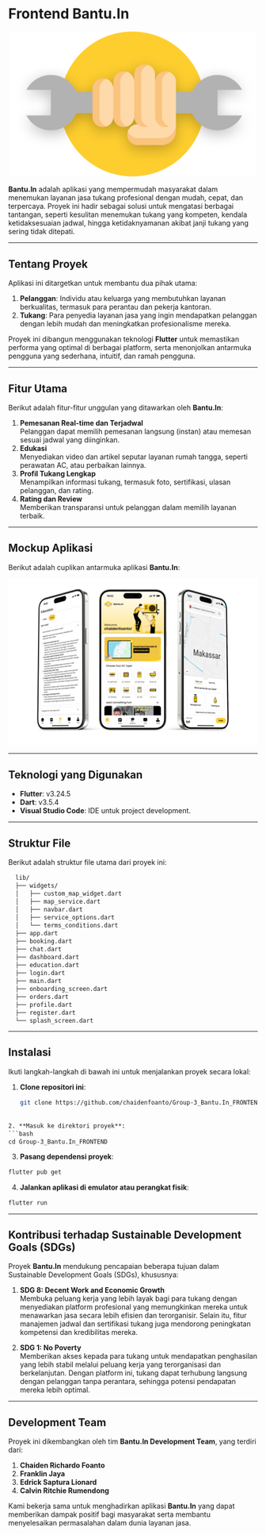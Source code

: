 # Frontend Bantu.In

<p align="center">
  <img src="assets/images/logo.png" alt="Logo Bantu.In" width="500">
</p>

**Bantu.In** adalah aplikasi yang mempermudah masyarakat dalam menemukan layanan jasa tukang profesional dengan mudah, cepat, dan terpercaya. Proyek ini hadir sebagai solusi untuk mengatasi berbagai tantangan, seperti kesulitan menemukan tukang yang kompeten, kendala ketidaksesuaian jadwal, hingga ketidaknyamanan akibat janji tukang yang sering tidak ditepati.

---

## Tentang Proyek

Aplikasi ini ditargetkan untuk membantu dua pihak utama:  
1. **Pelanggan**: Individu atau keluarga yang membutuhkan layanan berkualitas, termasuk para perantau dan pekerja kantoran.  
2. **Tukang**: Para penyedia layanan jasa yang ingin mendapatkan pelanggan dengan lebih mudah dan meningkatkan profesionalisme mereka.  

Proyek ini dibangun menggunakan teknologi **Flutter** untuk memastikan performa yang optimal di berbagai platform, serta menonjolkan antarmuka pengguna yang sederhana, intuitif, dan ramah pengguna.

---

## Fitur Utama

Berikut adalah fitur-fitur unggulan yang ditawarkan oleh **Bantu.In**:
1. **Pemesanan Real-time dan Terjadwal**  
   Pelanggan dapat memilih pemesanan langsung (instan) atau memesan sesuai jadwal yang diinginkan.  
2. **Edukasi**  
   Menyediakan video dan artikel seputar layanan rumah tangga, seperti perawatan AC, atau perbaikan lainnya.   
3. **Profil Tukang Lengkap**  
   Menampilkan informasi tukang, termasuk foto, sertifikasi, ulasan pelanggan, dan rating.  
4. **Rating dan Review**  
   Memberikan transparansi untuk pelanggan dalam memilih layanan terbaik.  

---

## Mockup Aplikasi

Berikut adalah cuplikan antarmuka aplikasi **Bantu.In**:

<p align="center">
  <img src="assets/Mockup-BantuIn.png" alt="Mockup Bantu.In" width="700">
</p>

---

## Teknologi yang Digunakan

- **Flutter**: v3.24.5
- **Dart**: v3.5.4
- **Visual Studio Code**: IDE untuk project development.

---

## Struktur File

Berikut adalah struktur file utama dari proyek ini:
  ```
    lib/
    ├── widgets/                     
    │   ├── custom_map_widget.dart   
    │   ├── map_service.dart         
    │   ├── navbar.dart              
    │   ├── service_options.dart     
    │   └── terms_conditions.dart    
    ├── app.dart                     
    ├── booking.dart                 
    ├── chat.dart                    
    ├── dashboard.dart               
    ├── education.dart               
    ├── login.dart                   
    ├── main.dart                    
    ├── onboarding_screen.dart       
    ├── orders.dart                  
    ├── profile.dart                 
    ├── register.dart                
    └── splash_screen.dart           
  ```

---

## Instalasi

Ikuti langkah-langkah di bawah ini untuk menjalankan proyek secara lokal:

1. **Clone repositori ini**:
   ```bash
   git clone https://github.com/chaidenfoanto/Group-3_Bantu.In_FRONTEND.git
  ```

2. **Masuk ke direktori proyek**:
  ```bash
  cd Group-3_Bantu.In_FRONTEND
  ```

3. **Pasang dependensi proyek**:
  ```bash
  flutter pub get
  ```

4. **Jalankan aplikasi di emulator atau perangkat fisik**:
  ```bash
  flutter run
  ```

---

## Kontribusi terhadap Sustainable Development Goals (SDGs)

Proyek **Bantu.In** mendukung pencapaian beberapa tujuan dalam Sustainable Development Goals (SDGs), khususnya:

1. **SDG 8: Decent Work and Economic Growth**  
   Membuka peluang kerja yang lebih layak bagi para tukang dengan menyediakan platform profesional yang memungkinkan mereka untuk menawarkan jasa secara lebih efisien dan terorganisir. Selain itu, fitur manajemen jadwal dan sertifikasi tukang juga mendorong peningkatan kompetensi dan kredibilitas mereka.

2. **SDG 1: No Poverty**  
   Memberikan akses kepada para tukang untuk mendapatkan penghasilan yang lebih stabil melalui peluang kerja yang terorganisasi dan berkelanjutan. Dengan platform ini, tukang dapat terhubung langsung dengan pelanggan tanpa perantara, sehingga potensi pendapatan mereka lebih optimal.

---

## Development Team

Proyek ini dikembangkan oleh tim **Bantu.In Development Team**, yang terdiri dari:

1. **Chaiden Richardo Foanto**  
2. **Franklin Jaya** 
3. **Edrick Saptura Lionard** 
4. **Calvin Ritchie Rumendong** 

Kami bekerja sama untuk menghadirkan aplikasi **Bantu.In** yang dapat memberikan dampak positif bagi masyarakat serta membantu menyelesaikan permasalahan dalam dunia layanan jasa.

